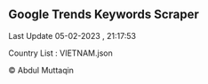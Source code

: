 

## Google Trends Keywords Scraper 
 
Last Update 05-02-2023 , 21:17:53

Country List :
VIETNAM.json



© Abdul Muttaqin 
